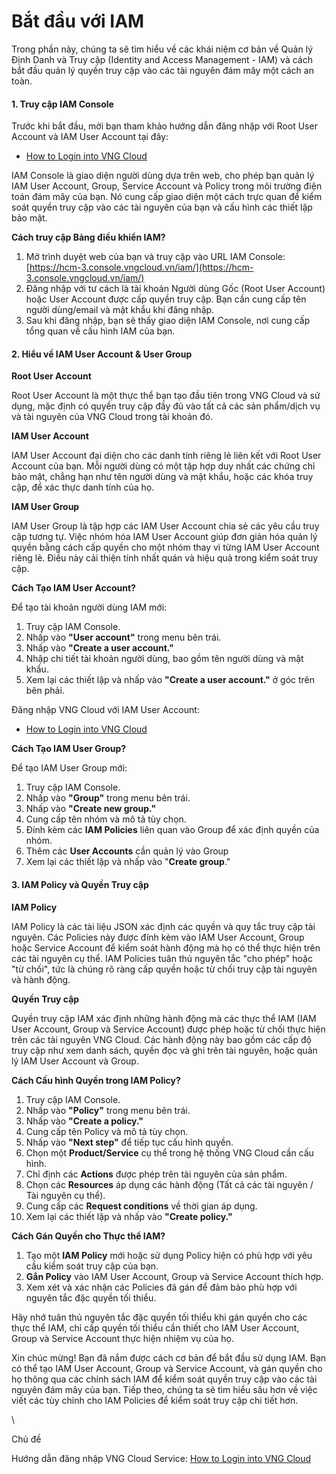 # Bắt đầu với IAM

Trong phần này, chúng ta sẽ tìm hiểu về các khái niệm cơ bản về Quản lý Định Danh và Truy cập (Identity and Access Management - IAM) và cách bắt đầu quản lý quyền truy cập vào các tài nguyên đám mây một cách an toàn.

#### 1. Truy cập IAM Console <a href="#getstartedwithiam-1.truycapiamconsole" id="getstartedwithiam-1.truycapiamconsole"></a>

Trước khi bắt đầu, mời bạn tham khảo hướng dẫn đăng nhập với Root User Account và IAM User Account tại đây:

* [How to Login into VNG Cloud](https://docs.vngcloud.vn/display/ONVINA/How+to+Login+into+VNG+Cloud)

IAM Console là giao diện người dùng dựa trên web, cho phép bạn quản lý IAM User Account, Group, Service Account và Policy trong môi trường điện toán đám mây của bạn. Nó cung cấp giao diện một cách trực quan để kiểm soát quyền truy cập vào các tài nguyên của bạn và cấu hình các thiết lập bảo mật.

**Cách truy cập Bảng điều khiển IAM?**

1. Mở trình duyệt web của bạn và truy cập vào URL IAM Console: [https://hcm-3.console.vngcloud.vn/iam/](https://hcm-3.console.vngcloud.vn/iam/)
2. Đăng nhập với tư cách là tài khoản Người dùng Gốc (Root User Account) hoặc User Account được cấp quyền truy cập. Bạn cần cung cấp tên người dùng/email và mật khẩu khi đăng nhập.
3. Sau khi đăng nhập, bạn sẽ thấy giao diện IAM Console, nơi cung cấp tổng quan về cấu hình IAM của bạn.

#### 2. Hiểu về IAM User Account & User Group <a href="#getstartedwithiam-2.hieuveiamuseraccount-and-usergroup" id="getstartedwithiam-2.hieuveiamuseraccount-and-usergroup"></a>

**Root User Account**

Root User Account là một thực thể bạn tạo đầu tiên trong VNG Cloud và sử dụng, mặc định có quyền truy cập đầy đủ vào tất cả các sản phẩm/dịch vụ và tài nguyên của VNG Cloud trong tài khoản đó.

**IAM User Account**

IAM User Account đại diện cho các danh tính riêng lẻ liên kết với Root User Account của bạn. Mỗi người dùng có một tập hợp duy nhất các chứng chỉ bảo mật, chẳng hạn như tên người dùng và mật khẩu, hoặc các khóa truy cập, để xác thực danh tính của họ.

**IAM User Group**

IAM User Group là tập hợp các IAM User Account chia sẻ các yêu cầu truy cập tương tự. Việc nhóm hóa IAM User Account giúp đơn giản hóa quản lý quyền bằng cách cấp quyền cho một nhóm thay vì từng IAM User Account riêng lẻ. Điều này cải thiện tính nhất quán và hiệu quả trong kiểm soát truy cập.

**Cách Tạo IAM User Account?**

Để tạo tài khoản người dùng IAM mới:

1. Truy cập IAM Console.
2. Nhấp vào **"User account"** trong menu bên trái.
3. Nhấp vào **"Create a user account."**
4. Nhập chi tiết tài khoản người dùng, bao gồm tên người dùng và mật khẩu.
5. Xem lại các thiết lập và nhấp vào **"Create a user account."** ở góc trên bên phải.

Đăng nhập VNG Cloud với IAM User Account:

* [How to Login into VNG Cloud](https://docs.vngcloud.vn/display/ONVINA/How+to+Login+into+VNG+Cloud)

**Cách Tạo IAM User Group?**

Để tạo IAM User Group mới:

1. Truy cập IAM Console.
2. Nhấp vào **"Group"** trong menu bên trái.
3. Nhấp vào **"Create new group."**
4. Cung cấp tên nhóm và mô tả tùy chọn.
5. Đính kèm các **IAM Policies** liên quan vào Group để xác định quyền của nhóm.
6. Thêm các **User Accounts** cần quản lý vào Group
7. Xem lại các thiết lập và nhấp vào "**Create group**."

#### 3. IAM Policy và Quyền Truy cập <a href="#getstartedwithiam-3.iampolicyvaquyentruycap" id="getstartedwithiam-3.iampolicyvaquyentruycap"></a>

**IAM Policy**

IAM Policy là các tài liệu JSON xác định các quyền và quy tắc truy cập tài nguyên. Các Policies này được đính kèm vào IAM User Account, Group hoặc Service Account để kiểm soát hành động mà họ có thể thực hiện trên các tài nguyên cụ thể. IAM Policies tuân thủ nguyên tắc "cho phép" hoặc "từ chối", tức là chúng rõ ràng cấp quyền hoặc từ chối truy cập tài nguyên và hành động.

**Quyền Truy cập**

Quyền truy cập IAM xác định những hành động mà các thực thể IAM (IAM User Account, Group và Service Account) được phép hoặc từ chối thực hiện trên các tài nguyên VNG Cloud. Các hành động này bao gồm các cấp độ truy cập như xem danh sách, quyền đọc và ghi trên tài nguyên, hoặc quản lý IAM User Account và Group.

**Cách Cấu hình Quyền trong IAM Policy?**

1. Truy cập IAM Console.
2. Nhấp vào **"Policy"** trong menu bên trái.
3. Nhấp vào **"Create a policy."**
4. Cung cấp tên Policy và mô tả tùy chọn.
5. Nhấp vào **"Next step"** để tiếp tục cấu hình quyền.
6. Chọn một **Product/Service** cụ thể trong hệ thống VNG Cloud cần cấu hình.
7. Chỉ định các **Actions** được phép trên tài nguyên của sản phẩm.
8. Chọn các **Resources** áp dụng các hành động (Tất cả các tài nguyên / Tài nguyên cụ thể).
9. Cung cấp các **Request conditions** về thời gian áp dụng.
10. Xem lại các thiết lập và nhấp vào **"Create policy."**

**Cách Gán Quyền cho Thực thể IAM?**

1. Tạo một **IAM Policy** mới hoặc sử dụng Policy hiện có phù hợp với yêu cầu kiểm soát truy cập của bạn.
2. **Gắn Policy** vào IAM User Account, Group và Service Account thích hợp.
3. Xem xét và xác nhận các Policies đã gán để đảm bảo phù hợp với nguyên tắc đặc quyền tối thiểu.

Hãy nhớ tuân thủ nguyên tắc đặc quyền tối thiểu khi gán quyền cho các thực thể IAM, chỉ cấp quyền tối thiểu cần thiết cho IAM User Account, Group và Service Account thực hiện nhiệm vụ của họ.

Xin chúc mừng! Bạn đã nắm được cách cơ bản để bắt đầu sử dụng IAM. Bạn có thể tạo IAM User Account, Group và Service Account, và gán quyền cho họ thông qua các chính sách IAM để kiểm soát quyền truy cập vào các tài nguyên đám mây của bạn. Tiếp theo, chúng ta sẽ tìm hiểu sâu hơn về việc viết các tùy chỉnh cho IAM Policies để kiểm soát truy cập chi tiết hơn.

\


Chủ đề

Hướng dẫn đăng nhập VNG Cloud Service: [How to Login into VNG Cloud](https://docs.vngcloud.vn/display/ONVINA/How+to+Login+into+VNG+Cloud)
